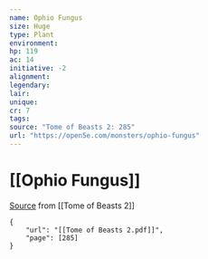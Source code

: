 ```yaml
---
name: Ophio Fungus
size: Huge
type: Plant
environment: 
hp: 119
ac: 14
initiative: -2
alignment: 
legendary: 
lair: 
unique: 
cr: 7
tags: 
source: "Tome of Beasts 2: 285"
url: "https://open5e.com/monsters/ophio-fungus"
---
```

# [[Ophio Fungus]]

[Source](zotero://open-pdf/library/items/9UQIAB6R?page=285) from [[Tome of Beasts 2]]

```pdf
{
	"url": "[[Tome of Beasts 2.pdf]]",
	"page": [285]
}
```

